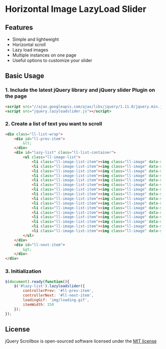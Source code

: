# Horizontal Image LazyLoad Slider


## Features

* Simple and lightweight
* Horizontal scroll
* Lazy load images
* Multiple instances on one page
* Useful options to customize your slider


## Basic Usage

### 1. Include the latest jQuery library and jQuery slider Plugin on the page
```html
<script src="//ajax.googleapis.com/ajax/libs/jquery/1.11.0/jquery.min.js"></script>
<script src="jquery.lazyloadslider.js"></script>
```

### 2. Create a list of text you want to scroll
```html
<div class="ll-list-wrap">
	<div id="ll-prev-item">
		&lt;
	</div>
	<div id="lazy-list" class="ll-list-container">
		<ul class="ll-image-list">
			<li class="ll-image-list-item"><img class="ll-image" data-src="img/01.jpg" /></li>
			<li class="ll-image-list-item"><img class="ll-image" data-src="img/02.jpg" /></li>
			<li class="ll-image-list-item"><img class="ll-image" data-src="img/03.jpg" /></li>
			<li class="ll-image-list-item"><img class="ll-image" data-src="img/04.jpg" /></li>
			<li class="ll-image-list-item"><img class="ll-image" data-src="img/05.jpg" /></li>
			<li class="ll-image-list-item"><img class="ll-image" data-src="img/06.jpg" /></li>
			<li class="ll-image-list-item"><img class="ll-image" data-src="img/07.jpg" /></li>
			<li class="ll-image-list-item"><img class="ll-image" data-src="img/08.jpg" /></li>
			<li class="ll-image-list-item"><img class="ll-image" data-src="img/09.jpg" /></li>
			<li class="ll-image-list-item"><img class="ll-image" data-src="img/10.jpg" /></li>
			<li class="ll-image-list-item"><img class="ll-image" data-src="img/11.jpg" /></li>
			<li class="ll-image-list-item"><img class="ll-image" data-src="img/12.jpg" /></li>
			<li class="ll-image-list-item"><img class="ll-image" data-src="img/13.jpg" /></li>
			<li class="ll-image-list-item"><img class="ll-image" data-src="img/14.jpg" /></li>
			<li class="ll-image-list-item"><img class="ll-image" data-src="img/15.jpg" /></li>
			<li class="ll-image-list-item"><img class="ll-image" data-src="img/16.jpg" /></li>
		</ul>
	</div>
	<div id="ll-next-item">
		&gt;
	</div>
</div>
```

### 3. Initialization
```js
$(document).ready(function(){
	$('#lazy-list').lazyloadslider({
		controllerPrev: '#ll-prev-item',
		controllerNext: '#ll-next-item',
		loadingGif: 'img/loading.gif',
		itemWidth: 150
	});
});
```

## License

jQuery Scrollbox is open-sourced software licensed under the [MIT license](http://opensource.org/licenses/MIT)
